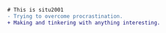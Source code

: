 ```diff
# This is situ2001
- Trying to overcome procrastination.
+ Making and tinkering with anything interesting.
```

<!-- badges are from https://github.com/Ileriayo/markdown-badges -->
